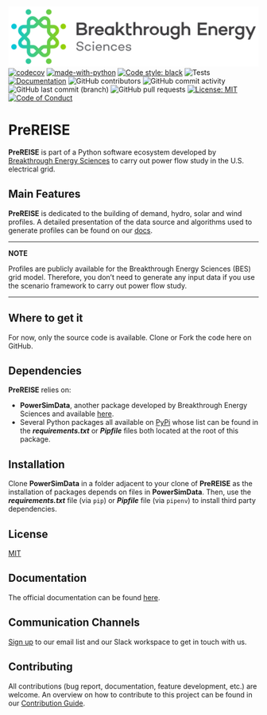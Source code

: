 ![logo](https://raw.githubusercontent.com/Breakthrough-Energy/docs/master/source/_static/img/BE_Sciences_RGB_Horizontal_Color.svg)
[![codecov](https://codecov.io/gh/Breakthrough-Energy/PreREISE/branch/develop/graph/badge.svg?token=UFZ9CW4GND)](https://codecov.io/gh/Breakthrough-Energy/PreREISE)
[![made-with-python](https://img.shields.io/badge/Made%20with-Python-1f425f.svg)](https://www.python.org/)
[![Code style: black](https://img.shields.io/badge/code%20style-black-000000.svg)](https://github.com/psf/black)
![Tests](https://github.com/Breakthrough-Energy/PreREISE/workflows/Pytest/badge.svg)
[![Documentation](https://github.com/Breakthrough-Energy/docs/actions/workflows/publish.yml/badge.svg)](https://breakthrough-energy.github.io/docs/)
![GitHub contributors](https://img.shields.io/github/contributors/Breakthrough-Energy/PreREISE?logo=GitHub)
![GitHub commit activity](https://img.shields.io/github/commit-activity/m/Breakthrough-Energy/PreREISE?logo=GitHub)
![GitHub last commit (branch)](https://img.shields.io/github/last-commit/Breakthrough-Energy/PreREISE/develop?logo=GitHub)
![GitHub pull requests](https://img.shields.io/github/issues-pr/Breakthrough-Energy/PreREISE?logo=GitHub)
[![License: MIT](https://img.shields.io/badge/License-MIT-yellow.svg)](https://opensource.org/licenses/MIT)
[![Code of Conduct](https://img.shields.io/badge/code%20of-conduct-ff69b4.svg?style=flat)](https://breakthrough-energy.github.io/docs/communication/code_of_conduct.html)


# PreREISE
**PreREISE** is part of a Python software ecosystem developed by [Breakthrough
Energy Sciences](https://science.breakthroughenergy.org/) to carry out power flow study
in the U.S. electrical grid.


## Main Features
**PreREISE** is dedicated to the building of demand, hydro, solar and wind profiles. A detailed presentation of the data source and algorithms used to generate profiles can
be found on our [docs].

---
**NOTE**

Profiles are publicly available for the Breakthrough Energy Sciences (BES)
grid model. Therefore, you don’t need to generate any input data if you use the
scenario framework to carry out power flow study.

---


## Where to get it
For now, only the source code is available. Clone or Fork the code here on GitHub.


## Dependencies
**PreREISE** relies on:
* **PowerSimData**, another package developed by Breakthrough Energy Sciences and
available [here][PowerSimData].
* Several Python packages all available on [PyPi](https://pypi.org/) whose list can be
found in the ***requirements.txt*** or ***Pipfile*** files both located at the root of
this package.


## Installation
Clone **PowerSimData** in a folder adjacent to your clone of **PreREISE** as the
installation of packages depends on files in **PowerSimData**. Then, use the
***requirements.txt*** file (via `pip`) or ***Pipfile*** file (via `pipenv`) to install
third party dependencies.


## License
[MIT](LICENSE)


## Documentation
The official documentation can be found [here][docs].


## Communication Channels
[Sign up](https://science.breakthroughenergy.org/#get-updates) to our email list and
our Slack workspace to get in touch with us.


## Contributing
All contributions (bug report, documentation, feature development, etc.) are welcome. An
overview on how to contribute to this project can be found in our [Contribution
Guide](https://breakthrough-energy.github.io/docs/dev/contribution_guide.html).



[docs]: https://breakthrough-energy.github.io/docs/index.html
[PowerSimData]: https://github.com/Breakthrough-Energy/PowerSimData
